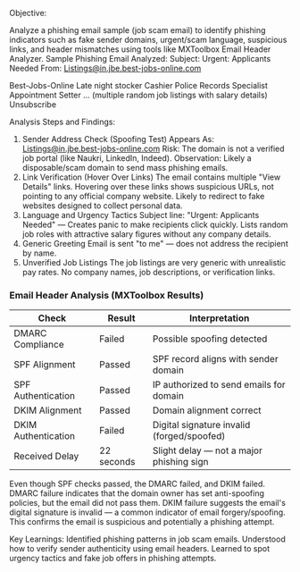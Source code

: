 Objective:

Analyze a phishing email sample (job scam email) to identify phishing indicators such as fake sender domains, urgent/scam language, suspicious links, and header mismatches using tools like MXToolbox Email Header Analyzer.
Sample Phishing Email Analyzed:
Subject: Urgent: Applicants Needed
From: Listings@in.jbe.best-jobs-online.com

Best-Jobs-Online
Late night stocker
Cashier
Police Records Specialist
Appointment Setter
... (multiple random job listings with salary details)
Unsubscribe

Analysis Steps and Findings:
1. Sender Address Check (Spoofing Test)
Appears As: Listings@in.jbe.best-jobs-online.com
Risk: The domain is not a verified job portal (like Naukri, LinkedIn, Indeed).
Observation: Likely a disposable/scam domain to send mass phishing emails.
2. Link Verification (Hover Over Links)
The email contains multiple "View Details" links.
Hovering over these links shows suspicious URLs, not pointing to any official company website.
Likely to redirect to fake websites designed to collect personal data.
3. Language and Urgency Tactics
Subject line: "Urgent: Applicants Needed" — Creates panic to make recipients click quickly.
Lists random job roles with attractive salary figures without any company details.
4. Generic Greeting
Email is sent "to me" — does not address the recipient by name.
5. Unverified Job Listings
The job listings are very generic with unrealistic pay rates.
No company names, job descriptions, or verification links.

### Email Header Analysis (MXToolbox Results)

| Check                     | Result     | Interpretation                               |
|---------------------------|------------|----------------------------------------------|
| DMARC Compliance           | Failed     | Possible spoofing detected                   |
| SPF Alignment              | Passed     | SPF record aligns with sender domain         |
| SPF Authentication         | Passed     | IP authorized to send emails for domain      |
| DKIM Alignment             | Passed     | Domain alignment correct                     |
| DKIM Authentication        | Failed     | Digital signature invalid (forged/spoofed)   |
| Received Delay             | 22 seconds | Slight delay — not a major phishing sign     |

Even though SPF checks passed, the DMARC failed, and DKIM failed.
DMARC failure indicates that the domain owner has set anti-spoofing policies, but the email did not pass them.
DKIM failure suggests the email's digital signature is invalid — a common indicator of email forgery/spoofing.
This confirms the email is suspicious and potentially a phishing attempt.

Key Learnings:
Identified phishing patterns in job scam emails.
Understood how to verify sender authenticity using email headers.
Learned to spot urgency tactics and fake job offers in phishing attempts.





